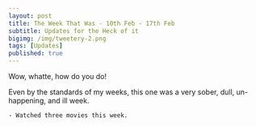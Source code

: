 ```yaml
---
layout: post
title: The Week That Was - 10th Feb - 17th Feb
subtitle: Updates for the Heck of it
bigimg: /img/tweetery-2.png
tags: [Updates]
published: true
---
```


Wow, whatte, how do you do!

Even by the standards of my weeks, this one was a very sober, dull, un-happening, and ill week.

	- Watched three movies this week. 
		

